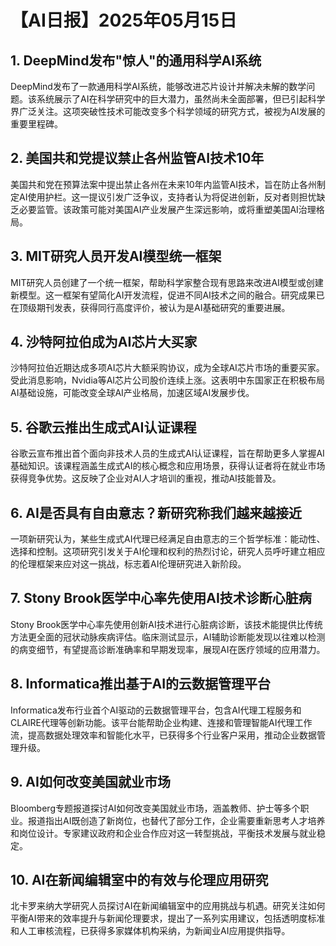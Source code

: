 # 【AI日报】2025年05月15日

## 1. DeepMind发布"惊人"的通用科学AI系统
DeepMind发布了一款通用科学AI系统，能够改进芯片设计并解决未解的数学问题。该系统展示了AI在科学研究中的巨大潜力，虽然尚未全面部署，但已引起科学界广泛关注。这项突破性技术可能改变多个科学领域的研究方式，被视为AI发展的重要里程碑。

## 2. 美国共和党提议禁止各州监管AI技术10年
美国共和党在预算法案中提出禁止各州在未来10年内监管AI技术，旨在防止各州制定AI使用护栏。这一提议引发广泛争议，支持者认为将促进创新，反对者则担忧缺乏必要监管。该政策可能对美国AI产业发展产生深远影响，或将重塑美国AI治理格局。

## 3. MIT研究人员开发AI模型统一框架
MIT研究人员创建了一个统一框架，帮助科学家整合现有思路来改进AI模型或创建新模型。这一框架有望简化AI开发流程，促进不同AI技术之间的融合。研究成果已在顶级期刊发表，获得同行高度评价，被认为是AI基础研究的重要进展。

## 4. 沙特阿拉伯成为AI芯片大买家
沙特阿拉伯近期达成多项AI芯片大额采购协议，成为全球AI芯片市场的重要买家。受此消息影响，Nvidia等AI芯片公司股价连续上涨。这表明中东国家正在积极布局AI基础设施，可能改变全球AI产业格局，加速区域AI发展步伐。

## 5. 谷歌云推出生成式AI认证课程
谷歌云宣布推出首个面向非技术人员的生成式AI认证课程，旨在帮助更多人掌握AI基础知识。该课程涵盖生成式AI的核心概念和应用场景，获得认证者将在就业市场获得竞争优势。这反映了企业对AI人才培训的重视，推动AI技能普及。

## 6. AI是否具有自由意志？新研究称我们越来越接近
一项新研究认为，某些生成式AI代理已经满足自由意志的三个哲学标准：能动性、选择和控制。这项研究引发关于AI伦理和权利的热烈讨论，研究人员呼吁建立相应的伦理框架来应对这一挑战，标志着AI伦理研究进入新阶段。

## 7. Stony Brook医学中心率先使用AI技术诊断心脏病
Stony Brook医学中心率先使用创新AI技术进行心脏病诊断，该技术能提供比传统方法更全面的冠状动脉疾病评估。临床测试显示，AI辅助诊断能发现以往难以检测的病变细节，有望提高诊断准确率和早期发现率，展现AI在医疗领域的应用潜力。

## 8. Informatica推出基于AI的云数据管理平台
Informatica发布行业首个AI驱动的云数据管理平台，包含AI代理工程服务和CLAIRE代理等创新功能。该平台能帮助企业构建、连接和管理智能AI代理工作流，提高数据处理效率和智能化水平，已获得多个行业客户采用，推动企业数据管理升级。

## 9. AI如何改变美国就业市场
Bloomberg专题报道探讨AI如何改变美国就业市场，涵盖教师、护士等多个职业。报道指出AI既创造了新岗位，也替代了部分工作，企业需要重新思考人才培养和岗位设计。专家建议政府和企业合作应对这一转型挑战，平衡技术发展与就业稳定。

## 10. AI在新闻编辑室中的有效与伦理应用研究
北卡罗来纳大学研究人员探讨AI在新闻编辑室中的应用挑战与机遇。研究关注如何平衡AI带来的效率提升与新闻伦理要求，提出了一系列实用建议，包括透明度标准和人工审核流程，已获得多家媒体机构采纳，为新闻业AI应用提供指导。